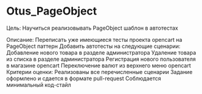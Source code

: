 # Otus_PageObject
Цель:
Научиться реализовывать PageObject шаблон в автотестах

Описание:
Переписать уже имеющиеся тесты проекта opencart на PageObject паттерн
Добавить автотесты на следующие сценарии:
Добавление нового товара в разделе администратора
Удаление товара из списка в разделе администратора
Регистрация нового пользователя в магазине opencart
Переключение валют из верхнего меню opencart
Критерии оценки:
Реализованы все перечисленные сценарии
Задание оформлено и сдается в формате pull-request
Соблюдается минимальный код-стайл
